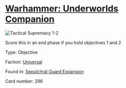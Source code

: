 # [Warhammer: Underworlds Companion](https://guidokessels.github.io/wh-underworlds)

  

![Tactical Supremacy 1-2](https://warhammerunderworlds.com/wp-content/uploads/sites/6/2017/12/296_ENG-Tactical-Supremacy-1-2.png)

Score this in an end phase if you hold objectives 1 and 2

Type: Objective

Faction: [Universal](https://guidokessels.github.io/wh-underworlds/factions/universal)

Found in: [Sepulchral Guard Expansion](https://guidokessels.github.io/wh-underworlds/locations/sepulchral-guard-expansion)

Card number: 296
